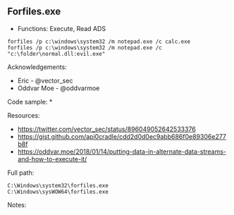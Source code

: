 ## Forfiles.exe

* Functions: Execute, Read ADS

```
forfiles /p c:\windows\system32 /m notepad.exe /c calc.exe    
forfiles /p c:\windows\system32 /m notepad.exe /c "c:\folder\normal.dll:evil.exe"    
```

Acknowledgements:
* Eric - @vector_sec
* Oddvar Moe - @oddvarmoe

Code sample:
* 

Resources:
* https://twitter.com/vector_sec/status/896049052642533376
* https://gist.github.com/api0cradle/cdd2d0d0ec9abb686f0e89306e277b8f
* https://oddvar.moe/2018/01/14/putting-data-in-alternate-data-streams-and-how-to-execute-it/

Full path:
```
C:\Windows\system32\forfiles.exe
C:\Windows\sysWOW64\forfiles.exe
```

Notes:



 